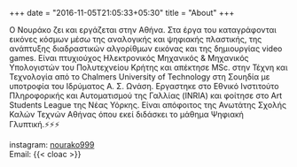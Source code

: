 +++
date = "2016-11-05T21:05:33+05:30"
title = "About"
+++
 
 Ο Νουράκο ζει και εργάζεται στην Αθήνα. Στα έργα του καταγράφονται εικόνες κόσµων µέσω της αναλογικής και ψηφιακής πλαστικής, της ανάπτυξης διαδραστικών αλγορίθμων εικόνας και της δημιουργίας video games. Είναι πτυχιούχος Ηλεκτρονικός Μηχανικός & Μηχανικός Υπολογιστών του Πολυτεχνείου Κρήτης και απέκτησε MSc. στην Τέχνη και Τεχνολογία από το Chalmers University of Technology στη Σουηδία µε υποτροφία του Ιδρύματος Α. Σ. Ωνάση. Εργαστηκε στο Εθνικό Ινστιτούτο Πληροφορικής και Αυτοματισμού της Γαλλίας (INRIA) και φοίτησε στο Art Students League της Νέας Υόρκης. Είναι απόφοιτος της Ανωτάτης Σχολής Καλών Τεχνών Αθήνας όπου εκεί διδάσκει το μάθημα Ψηφιακή Γλυπτική.:zap::zap::zap:


instagram: [nourako999](https://www.instagram.com/nourako999/)  
Email: {{< cloac >}} 
 
<!-- A minimal, responsive and light theme for Hugo inspired by Linux console. 

![Console](https://github.com/mrmierzejewski/hugo-theme-console/blob/master/images/preview.png?raw=true) -->


 <!-- ([instagram](https://www.instagram.com/nourako999/)) lives and works in Athens. His work -->
       
<!-- ## Installation

```
$ mkdir themes
$ cd themes
$ git submodule add https://github.com/mrmierzejewski/hugo-theme-console.git hugo-theme-console
```
    
See the [Hugo documentation](https://gohugo.io/themes/installing/) for more information.

## Configuration

Set theme parameter in your config file:

```
theme = "hugo-theme-console"
```

## License

Copyright © 2020 [Marcin Mierzejewski](https://mrmierzejewski.com/)

The theme is released under the MIT License. Check the [original theme license](https://github.com/panr/hugo-theme-terminal/blob/master/LICENSE.md) for additional licensing information.
 -->